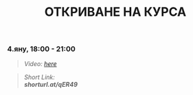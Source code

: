 <h1 align="center">ОТКРИВАНЕ НА КУРСА</h1>
    <br>

<h3>4.яну, 18:00 - 21:00</h3>

<blockquote>
    <i>
        Video: 
        <a href="https://www.youtube.com/watch?time_continue=3&v=YXdW18UQgCc&feature=emb_title">here</a>
    </i>
</blockquote>

<blockquote>
    <i>
        Short Link: <br> 
        <b>
            shorturl.at/qER49
        </b> 
    </i>
</blockquote>
